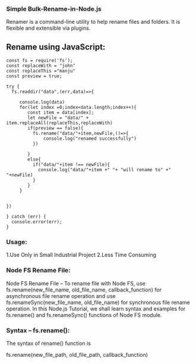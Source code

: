 ### Simple Bulk-Rename-in-Node.js

Renamer is a command-line utility to help rename files and folders. It is flexible and extensible via plugins.

## Rename using JavaScript:
```
const fs = require('fs');
const replaceWith = "john"
const replaceThis ="manju"
const preview = true;

try {
  fs.readdir("data",(err,data)=>{

     console.log(data)
     for(let index =0;index<data.length;index++){
        const item = data[index];
        let newFile = "data/" + item.replaceAll(replaceThis,replaceWith)
        if(preview == false){
          fs.rename("data/"+item,newFile,()=>{
              console.log("renamed successfully")
          })

        }
        else{
          if("data/"+item !== newFile){
            console.log("data/"+item +" "+ "will rename to" +" "+newFile)
          }
        }
     }

    
})

} catch (err) {
  console.error(err);
}
```
### Usage:
 1.Use Only in Small Industrial Project
 2.Less Time Consuming
 
### Node FS Rename File:

Node FS Rename File – To rename file with Node FS, use fs.rename(new_file_name, old_file_name, callback_function) for asynchronous file rename operation and use fs.renameSync(new_file_name, old_file_name) for synchronous file rename operation. In this Node.js Tutorial, we shall learn syntax and examples for fs.rename() and fs.renameSync() functions of Node FS module.

### Syntax – fs.rename():
The syntax of rename() function is

fs.rename(new_file_path, old_file_path, callback_function)


